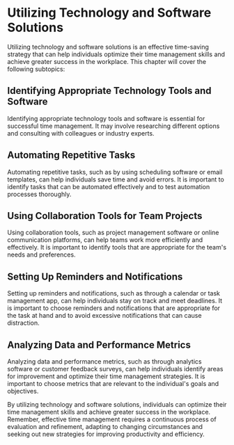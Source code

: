 # Utilizing Technology and Software Solutions

Utilizing technology and software solutions is an effective time-saving strategy that can help individuals optimize their time management skills and achieve greater success in the workplace. This chapter will cover the following subtopics:

Identifying Appropriate Technology Tools and Software
-----------------------------------------------------

Identifying appropriate technology tools and software is essential for successful time management. It may involve researching different options and consulting with colleagues or industry experts.

Automating Repetitive Tasks
---------------------------

Automating repetitive tasks, such as by using scheduling software or email templates, can help individuals save time and avoid errors. It is important to identify tasks that can be automated effectively and to test automation processes thoroughly.

Using Collaboration Tools for Team Projects
-------------------------------------------

Using collaboration tools, such as project management software or online communication platforms, can help teams work more efficiently and effectively. It is important to identify tools that are appropriate for the team's needs and preferences.

Setting Up Reminders and Notifications
--------------------------------------

Setting up reminders and notifications, such as through a calendar or task management app, can help individuals stay on track and meet deadlines. It is important to choose reminders and notifications that are appropriate for the task at hand and to avoid excessive notifications that can cause distraction.

Analyzing Data and Performance Metrics
--------------------------------------

Analyzing data and performance metrics, such as through analytics software or customer feedback surveys, can help individuals identify areas for improvement and optimize their time management strategies. It is important to choose metrics that are relevant to the individual's goals and objectives.

By utilizing technology and software solutions, individuals can optimize their time management skills and achieve greater success in the workplace. Remember, effective time management requires a continuous process of evaluation and refinement, adapting to changing circumstances and seeking out new strategies for improving productivity and efficiency.
